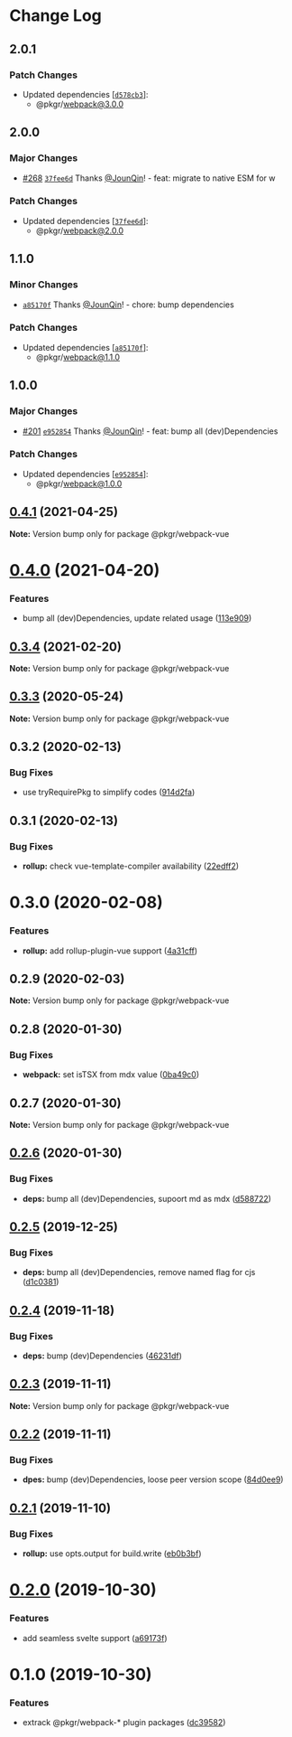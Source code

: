 # Change Log

## 2.0.1

### Patch Changes

- Updated dependencies [[`d578cb3`](https://github.com/rx-ts/pkgr/commit/d578cb3477bc69b4a306db6df41016a75819baa6)]:
  - @pkgr/webpack@3.0.0

## 2.0.0

### Major Changes

- [#268](https://github.com/rx-ts/pkgr/pull/268) [`37fee6d`](https://github.com/rx-ts/pkgr/commit/37fee6d9acc51c7c20a02e7f8ff5a93a14878477) Thanks [@JounQin](https://github.com/JounQin)! - feat: migrate to native ESM for w

### Patch Changes

- Updated dependencies [[`37fee6d`](https://github.com/rx-ts/pkgr/commit/37fee6d9acc51c7c20a02e7f8ff5a93a14878477)]:
  - @pkgr/webpack@2.0.0

## 1.1.0

### Minor Changes

- [`a85170f`](https://github.com/rx-ts/pkgr/commit/a85170fddd062906084c1a1306406c03b9a1aec4) Thanks [@JounQin](https://github.com/JounQin)! - chore: bump dependencies

### Patch Changes

- Updated dependencies [[`a85170f`](https://github.com/rx-ts/pkgr/commit/a85170fddd062906084c1a1306406c03b9a1aec4)]:
  - @pkgr/webpack@1.1.0

## 1.0.0

### Major Changes

- [#201](https://github.com/rx-ts/pkgr/pull/201) [`e952854`](https://github.com/rx-ts/pkgr/commit/e95285419e60c01e79bade280f73b2389d98c6c5) Thanks [@JounQin](https://github.com/JounQin)! - feat: bump all (dev)Dependencies

### Patch Changes

- Updated dependencies [[`e952854`](https://github.com/rx-ts/pkgr/commit/e95285419e60c01e79bade280f73b2389d98c6c5)]:
  - @pkgr/webpack@1.0.0

## [0.4.1](https://github.com/rx-ts/pkgr/compare/@pkgr/webpack-vue@0.4.0...@pkgr/webpack-vue@0.4.1) (2021-04-25)

**Note:** Version bump only for package @pkgr/webpack-vue

# [0.4.0](https://github.com/rx-ts/pkgr/compare/@pkgr/webpack-vue@0.3.4...@pkgr/webpack-vue@0.4.0) (2021-04-20)

### Features

- bump all (dev)Dependencies, update related usage ([113e909](https://github.com/rx-ts/pkgr/commit/113e909be27515c529f053c8c49a94ffbc821d33))

## [0.3.4](https://github.com/rx-ts/pkgr/compare/@pkgr/webpack-vue@0.3.3...@pkgr/webpack-vue@0.3.4) (2021-02-20)

**Note:** Version bump only for package @pkgr/webpack-vue

## [0.3.3](https://github.com/rx-ts/pkgr/compare/@pkgr/webpack-vue@0.3.2...@pkgr/webpack-vue@0.3.3) (2020-05-24)

**Note:** Version bump only for package @pkgr/webpack-vue

## 0.3.2 (2020-02-13)

### Bug Fixes

- use tryRequirePkg to simplify codes ([914d2fa](https://github.com/rx-ts/pkgr/commit/914d2fa9d6de6dfd94d55d21d01aa4d2152a51fc))

## 0.3.1 (2020-02-13)

### Bug Fixes

- **rollup:** check vue-template-compiler availability ([22edff2](https://github.com/rx-ts/pkgr/commit/22edff2dfb97fe071ff8b9ad4fce4f0c99d09419))

# 0.3.0 (2020-02-08)

### Features

- **rollup:** add rollup-plugin-vue support ([4a31cff](https://github.com/rx-ts/pkgr/commit/4a31cff46d04c0d4182bcb249ea86ec77d2a0b57))

## 0.2.9 (2020-02-03)

**Note:** Version bump only for package @pkgr/webpack-vue

## 0.2.8 (2020-01-30)

### Bug Fixes

- **webpack:** set isTSX from mdx value ([0ba49c0](https://github.com/rx-ts/pkgr/commit/0ba49c0e2a553e02afb62e6b655b9d90eb514cba))

## 0.2.7 (2020-01-30)

**Note:** Version bump only for package @pkgr/webpack-vue

## [0.2.6](https://github.com/rx-ts/pkgr/compare/@pkgr/webpack-vue@0.2.5...@pkgr/webpack-vue@0.2.6) (2020-01-30)

### Bug Fixes

- **deps:** bump all (dev)Dependencies, supoort md as mdx ([d588722](https://github.com/rx-ts/pkgr/commit/d58872294ba3341a5810a52bd93df55fdf3081d6))

## [0.2.5](https://github.com/rx-ts/pkgr/compare/@pkgr/webpack-vue@0.2.4...@pkgr/webpack-vue@0.2.5) (2019-12-25)

### Bug Fixes

- **deps:** bump all (dev)Dependencies, remove named flag for cjs ([d1c0381](https://github.com/rx-ts/pkgr/commit/d1c03815fb0061065113be22c45e64443013d89c))

## [0.2.4](https://github.com/rx-ts/pkgr/compare/@pkgr/webpack-vue@0.2.3...@pkgr/webpack-vue@0.2.4) (2019-11-18)

### Bug Fixes

- **deps:** bump (dev)Dependencies ([46231df](https://github.com/rx-ts/pkgr/commit/46231df4592b709b60a73e271b007cc2eaa6a50a))

## [0.2.3](https://github.com/rx-ts/pkgr/compare/@pkgr/webpack-vue@0.2.2...@pkgr/webpack-vue@0.2.3) (2019-11-11)

**Note:** Version bump only for package @pkgr/webpack-vue

## [0.2.2](https://github.com/rx-ts/pkgr/compare/@pkgr/webpack-vue@0.2.1...@pkgr/webpack-vue@0.2.2) (2019-11-11)

### Bug Fixes

- **dpes:** bump (dev)Dependencies, loose peer version scope ([84d0ee9](https://github.com/rx-ts/pkgr/commit/84d0ee9aec46b5aca921d587badd2bfea7ea7d30))

## [0.2.1](https://github.com/rx-ts/pkgr/compare/@pkgr/webpack-vue@0.2.0...@pkgr/webpack-vue@0.2.1) (2019-11-10)

### Bug Fixes

- **rollup:** use opts.output for build.write ([eb0b3bf](https://github.com/rx-ts/pkgr/commit/eb0b3bf15743eeaad1f335d7a2250f0b9e461fab))

# [0.2.0](https://github.com/rx-ts/pkgr/compare/@pkgr/webpack-vue@0.1.0...@pkgr/webpack-vue@0.2.0) (2019-10-30)

### Features

- add seamless svelte support ([a69173f](https://github.com/rx-ts/pkgr/commit/a69173fdd4e6f543b5b353a2c2501b15217918b2))

# 0.1.0 (2019-10-30)

### Features

- extrack @pkgr/webpack-\* plugin packages ([dc39582](https://github.com/rx-ts/pkgr/commit/dc39582f16f49cb5067fce5a1d95eb78966246b6))
